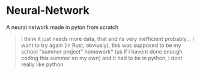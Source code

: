 # Neural-Network
A neural network made in pyton from scratch 
> I think it just needs more data, that and its very inefficient probably...
> I want to try again (in Rust, obviusly), this was supposed to be my school "summer project" homework* (as if i havent done enough coding this summer on my own) and it had to be in python,
> i dont really like python
